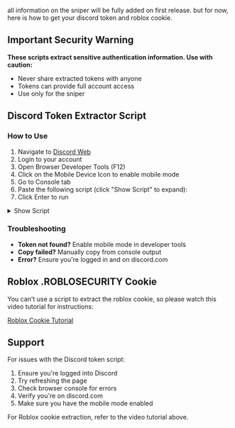all information on the sniper will be fully added on first release. but for now, here is how to get your discord token and roblox cookie.

## Important Security Warning

**These scripts extract sensitive authentication information. Use with caution:**

- Never share extracted tokens with anyone
- Tokens can provide full account access
- Use only for the sniper

## Discord Token Extractor Script

### How to Use
1. Navigate to [Discord Web](https://discord.com/app)
2. Login to your account
3. Open Browser Developer Tools (F12)
4. Click on the Mobile Device Icon to enable mobile mode
5. Go to Console tab
6. Paste the following script (click "Show Script" to expand):
7. Click Enter to run

<details>
<summary>Show Script</summary>

```javascript
const iframe = document.createElement('iframe');
document.body.appendChild(iframe);

try {
    const token = iframe.contentWindow.localStorage.token;
    
    if (token) {
        let tokenValue;
        try {
            tokenValue = JSON.parse(token);
        } catch (e) {
            tokenValue = token;
        }
        
        const copyToClipboard = async (text) => {
            try {
                await navigator.clipboard.writeText(text);
                return true;
            } catch (err) {
                const textArea = document.createElement('textarea');
                textArea.value = text;
                document.body.appendChild(textArea);
                textArea.select();
                const success = document.execCommand('copy');
                document.body.removeChild(textArea);
                return success;
            }
        };
        
        copyToClipboard(tokenValue).then(success => {
            if (success) {
                console.log('✅ Token copied to clipboard: %c%s', 'font-size:16px; color: green;', tokenValue);
                console.log('📋 Token has been automatically copied to your clipboard!');
            } else {
                console.log('✅ Token: %c%s', 'font-size:16px; color: green;', tokenValue);
                console.log('❌ Could not copy to clipboard. Manually copy the token above.');
            }
        });
        
    } else {
        console.log('❌ No token found in localStorage');
        console.log('%c📱 Mobile Mode Required:', 'font-size:16px; color: orange; font-weight: bold;');
        console.log('1. Press F12 to open Developer Tools');
        console.log('2. Click the 📱 mobile device icon (Toggle Device Toolbar)');
        console.log('3. Refresh the page or re-authenticate');
        console.log('4. Run this script again');
    }
} catch (e) {
    console.log('❌ Error:', e.message);
    console.log('%c📱 Enable mobile mode and try again!', 'font-size:14px; color: orange;');
} finally {
    iframe.remove();
}
```
</details>

### Troubleshooting
- **Token not found?** Enable mobile mode in developer tools
- **Copy failed?** Manually copy from console output
- **Error?** Ensure you're logged in and on discord.com

</details>

## Roblox .ROBLOSECURITY Cookie

You can't use a script to extract the roblox cookie, so please watch this video tutorial for instructions:

[Roblox Cookie Tutorial](https://youtu.be/sz07F5inaFg?t=16)

## Support

For issues with the Discord token script:
1. Ensure you're logged into Discord
2. Try refreshing the page
3. Check browser console for errors
4. Verify you're on discord.com
5. Make sure you have the mobile mode enabled

For Roblox cookie extraction, refer to the video tutorial above.
